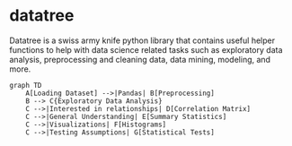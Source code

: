 # datatree
Datatree is a swiss army knife python library that contains useful helper functions to help with data science related tasks such as exploratory data analysis, preprocessing and cleaning data, data mining, modeling, and more.

```mermaid
graph TD
    A[Loading Dataset] -->|Pandas| B[Preprocessing]
    B --> C{Exploratory Data Analysis}
    C -->|Interested in relationships| D[Correlation Matrix]
    C -->|General Understanding| E[Summary Statistics]
    C -->|Visualizations| F[Histograms]
    C -->|Testing Assumptions| G[Statistical Tests]
```

